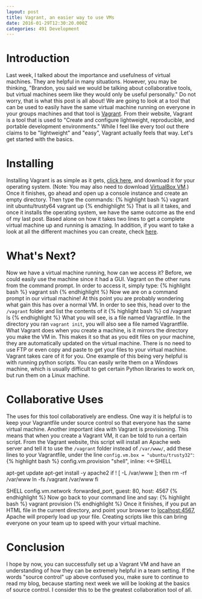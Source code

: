 ```yaml
---
layout: post
title: Vagrant, an easier way to use VMs
date: 2016-01-29T12:30:20.000Z
categories: 491 Development
---
```

Introduction
============
Last week, I talked about the importance and usefulness of virtual machines.
They are helpful in many situations. However, you may be thinking, "Brandon, you
said we would be talking about collaborative tools, but virtual machines seem
like they would only be useful personally." Do not worry, that is what this post
is all about! We are going to look at a tool that can be used to easily have the
same virtual machine running on everyone in your groups machines and that tool
is [Vagrant][vagrant]. From their website, Vagrant is a tool that is used to
"Create and configure lightweight, reproducible, and portable development
environments." While I feel like every tool out there claims to be
"lightweight" and "easy", Vagrant actually feels that way. Let's get started
with the basics.

Installing
==========
Installing Vagrant is as simple as it gets, [click here][download], and
download it for your operating system. (Note: You may also need to download
[VirtualBox VM][virtualbox].) Once it finishes, go ahead and open up a
console instance and create an empty directory. Then type the commands:
{% highlight bash %}
vagrant init ubuntu/trusty64
vagrant up
{% endhighlight %}
That is all it takes, and once it installs the operating system, we have the same
outcome as the end of my last post. Based alone on how it takes two lines to get
a complete virtual machine up and running is amazing. In addition, if you want
to take a look at all the different machines you can create, check [here][boxes].

What's Next?
============
Now we have a virtual machine running, how can we access it? Before, we could
easily use the machine since it had a GUI. Vagrant on the other runs from the
command prompt. In order to access it, simply type:
{% highlight bash %}
vagrant ssh
{% endhighlight %}
Now we are on a command prompt in our virtual machine! At this point you are
probably wondering what gain this has over a normal VM. In order to see this,
head over to the `/vagrant` folder and list the contents of it
{% highlight bash %}
cd /vagrant
ls
{% endhighlight %}
What you will see, is a file named Vagrantfile. In the directory you ran
`vagrant init`, you will also see a file named Vagrantfile. What Vagrant does
when you create a machine, is it mirrors the directory you make the VM in. This
makes it so that as you edit files on your machine, they are automatically
updated on the virtual machine. There is no need to use FTP or even copy and
paste to get your files to your virtual machine. Vagrant takes care of it for
you. One example of this being very helpful is with running python scripts. You
can easily write them on a Windows machine, which is usually difficult to get
certain Python libraries to work on, but run them on a Linux machine.

Collaborative Uses
==================
The uses for this tool collaboratively are endless. One way it is helpful is to
keep your Vagrantfile under source control so that everyone has the same virtual
machine. Another important idea with Vagrant is provisioning. This means that
when you create a Vagrant VM, it can be told to run a certain script. From the
Vagrant website, this script will install an Apache web server and tell it to
use the `/vagrant` folder instead of `/var/www/`, add these lines to your
Vagrantfile, under the line `config.vm.box = "ubuntu/trusty32"`:
{% highlight bash %}
config.vm.provision "shell", inline: <<-SHELL

apt-get update
apt-get install -y apache2
if ! [ -L /var/www ]; then
  rm -rf /var/www
  ln -fs /vagrant /var/www
fi

SHELL
config.vm.network :forwarded_port, guest: 80, host: 4567
{% endhighlight %}
Now go back to your command line and say:
{% highlight bash %}
vagrant provision
{% endhighlight %}
Once it finishes, if you put an HTML file in the current directory, and point
your browser to [localhost:4567](http://localhost:4567), Apache will properly
load up your file. Creating scripts like this can bring everyone on your team
up to speed with your virtual machine.

Conclusion
==========
I hope by now, you can successfully set up a Vagrant VM and have an understanding
of how they can be extremely helpful in a team setting. If the words "source
control" up above confused you, make sure to continue to read my blog, because
starting next week we will be looking at the basics of source control. I
consider this to be the greatest collaboration tool of all.

[vagrant]:https://vagrantup.com
[download]:https://www.vagrantup.com/downloads.html
[virtualbox]:https://www.virtualbox.org/wiki/Downloads
[boxes]:https://atlas.hashicorp.com/boxes/search
